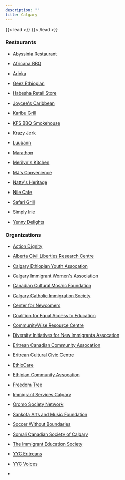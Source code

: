 ```yaml
---
description: ""
title: Calgary
---
```


{{< lead >}}
{{< /lead >}}

### Restaurants
* [Abyssinia Restaurant]()<br>

* [Africana BBQ]()<br>
* [Arinka]()<br>
* [Geez Ethiopian]()<br>
* [Habesha Retail Store]()<br>
* [Joycee's Caribbean]()<br>
* [Karibu Grill]()<br>
* [KFS BBQ Smokehouse]()<br>
* [Krazy Jerk]()<br>
* [Luubann]()<br>
* [Marathon]()<br>
* [Merilyn's Kitchen]()<br>
* [MJ's Convenience]()<br>
* [Natty's Heritage]()<br>
* [Nile Cafe]()<br>
* [Safari Grill]()<br>
* [Simply Irie]()<br>
* [Yenny Delights]()<br>

### Organizations
* [Action Dignity]()<br>

* [Alberta Civil Liberties Research Centre]()<br>
* [Calgary Ethiopian Youth Assocation]()<br>
* [Calgary Immigrant Women's Association]()<br>
* [Canadian Cultural Mosaic Foundation]()<br>
* [Calgary Catholic Immigration Society]()<br>
* [Center for Newcomers]()<br>
* [Coalition for Equal Access to Education]()<br>
* [CommunityWise Resource Centre]()<br>
* [Diversity Initiatives for New Immigrants Assocation]()<br>
* [Eritrean Canadian Community Assocation]()<br>
* [Eritrean Cultural Civic Centre]()<br>
* [EthioCare]()<br>
* [Ethipian Community Assocation]()<br>
* [Freedom Tree]()<br>
* [Immigrant Services Calgary]()<br>
* [Oromo Society Network]()<br>
* [Sankofa Arts and Music Foundation]()<br>
* [Soccer Without Boundaries]()<br>
* [Somali Canadian Society of Calgary]()<br>
* [The Immigrant Education Society]()<br>
* [YYC Eritreans]()<br>
* [YYC Voices]()<br>
* []()<br>




